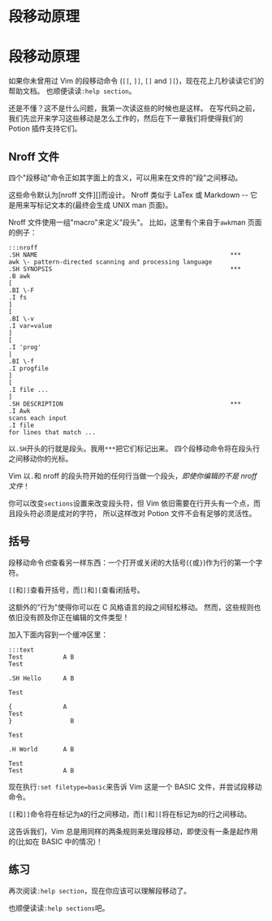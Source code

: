 # 段移动原理

# 段移动原理

如果你未曾用过 Vim 的段移动命令 (`[[`, `]]`, `[]` and `][`)，现在花上几秒读读它们的帮助文档。 也顺便读读`:help section`。

还是不懂？这不是什么问题，我第一次读这些的时候也是这样。 在写代码之前，我们先岔开来学习这些移动是怎么工作的，然后在下一章我们将使得我们的 Potion 插件支持它们。

## Nroff 文件

四个"段移动"命令正如其字面上的含义，可以用来在文件的"段"之间移动。

这些命令默认为[nroff 文件][]而设计。 Nroff 类似于 LaTex 或 Markdown -- 它是用来写标记文本的(最终会生成 UNIX man 页面)。

Nroff 文件使用一组"macro"来定义"段头"。 比如，这里有个来自于`awk`man 页面的例子：

```
:::nroff
.SH NAME                                                     ***
awk \- pattern-directed scanning and processing language
.SH SYNOPSIS                                                 ***
.B awk
[
.BI \-F
.I fs
]
[
.BI \-v
.I var=value
]
[
.I 'prog'
|
.BI \-f
.I progfile
]
[
.I file ...
]
.SH DESCRIPTION                                              ***
.I Awk
scans each input
.I file
for lines that match ... 
```

以`.SH`开头的行就是段头。我用`***`把它们标记出来。 四个段移动命令将在段头行之间移动你的光标。

Vim 以`.`和 nroff 的段头符开始的任何行当做一个段头，*即使你编辑的不是 nroff 文件*！

你可以改变`sections`设置来改变段头符，但 Vim 依旧需要在行开头有一个点，而且段头符必须是成对的字符， 所以这样改对 Potion 文件不会有足够的灵活性。

## 括号

段移动命令*也*查看另一样东西：一个打开或关闭的大括号(`{`或`}`)作为行的第一个字符。

`[[`和`]]`查看开括号，而`[]`和`][`查看闭括号。

这额外的"行为"使得你可以在 C 风格语言的段之间轻松移动。 然而，这些规则也依旧没有顾及你正在编辑的文件类型！

加入下面内容到一个缓冲区里：

```
:::text
Test           A B
Test

.SH Hello      A B

Test

{              A
Test
}                B

Test

.H World       A B

Test
Test           A B 
```

现在执行`:set filetype=basic`来告诉 Vim 这是一个 BASIC 文件，并尝试段移动命令。

`[[`和`]]`命令将在标记为`A`的行之间移动，而`[]`和`][`将在标记为`B`的行之间移动。

这告诉我们，Vim 总是用同样的两条规则来处理段移动，即使没有一条是起作用的(比如在 BASIC 中的情况)！

## 练习

再次阅读`:help section`，现在你应该可以理解段移动了。

也顺便读读`:help sections`吧。